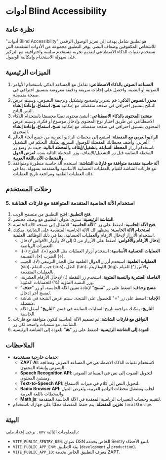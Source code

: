 # أدوات Blind Accessibility

## نظرة عامة

"أدوات Blind Accessibility" هو تطبيق شامل يهدف إلى تعزيز الوصول الرقمي للأشخاص المكفوفين وضعاف البصر. يوفر التطبيق مجموعة من الأدوات المتقدمة التي تستخدم تقنيات الذكاء الاصطناعي لتقديم تجربة مستخدم سلسة واحترافية، مع التركيز على سهولة الاستخدام وإمكانية الوصول.

## الميزات الرئيسية

1. **المساعد الصوتي بالذكاء الاصطناعي**: تفاعل مع المساعد الذكي باستخدام الأوامر الصوتية أو النصية، واحصل على إجابات سريعة ودقيقة معروضة بتنسيق احترافي في صفحة منفصلة.
2. **محرر النصوص الذكي**: قم بتحرير وتصحيح وتشكيل وترجمة النصوص، وسيتم عرض النتائج بتنسيق احترافي في صفحة منفصلة، مع إمكانية **نسخ، استماع، وإعادة إنشاء** النص الناتج.
3. **منشئ المحتوى بالذكاء الاصطناعي**: أنشئ محتوى نصيًا مخصصًا باستخدام الذكاء الاصطناعي عن طريق اختيار نوع المحتوى وإدخال موضوع أو فكرة، وسيتم عرض المحتوى بتنسيق احترافي في صفحة منفصلة، مع إمكانية **نسخ، استماع، وإعادة إنشاء** المحتوى.
4. **الراديو العربي مع المفضلة**: استمع إلى محطات الراديو العربية من جميع أنحاء العالم العربي، وأضف محطاتك المفضلة للوصول السريع. يمكنك التحكم في التشغيل باستخدام أزرار **المحطة السابقة** و**تشغيل/إيقاف** و**المحطة التالية**، حيث تم وضع زر المحطة السابقة قبل زر التشغيل/الإيقاف، وزر المحطة التالية بعده. **تُعرض الدول والمحطات الآن باللغة العربية.**
5. **آلة حاسبة متقدمة متوافقة مع قارئات الشاشة**: استخدم آلة حاسبة متطورة ومتوافقة مع قارئات الشاشة للقيام بالعمليات الحسابية الأساسية والمتقدمة بسهولة، بما في ذلك العمليات العلمية ومراجعة تاريخ العمليات.

## رحلات المستخدم

### 5. استخدام الآلة الحاسبة المتقدمة المتوافقة مع قارئات الشاشة

1. **فتح التطبيق**: افتح التطبيق من متصفح الويب.
2. **الشاشة الرئيسية**: سترى عنوان التطبيق مع وصف مختصر.
3. **فتح الآلة الحاسبة**: اضغط على زر "**الآلة الحاسبة**" للانتقال إلى صفحة الآلة الحاسبة.
4. **استخدام الآلة الحاسبة**: ستظهر لك الآلة الحاسبة المتقدمة على الشاشة. يمكنك استخدام الأزرار لإدخال الأرقام والعمليات الحسابية، بما في ذلك الوظائف العلمية.
   - **إدخال الأرقام والأقواس**: اضغط على الأزرار من 0 إلى 9، وأزرار الأقواس لإدخال التعبيرات الرياضية.
   - **العمليات الحسابية الأساسية**: استخدم أزرار العمليات مثل الجمع (+)، الطرح (-)، الضرب (×)، القسمة (÷).
   - **العمليات العلمية**: استخدم أزرار الدوال العلمية مثل الجذر التربيعي (√)، الجيب (sin)، جيب التمام (cos)، الظل (tan)، اللوغاريتم (log)، والأس (^) للقيام بالعمليات المتقدمة.
   - **الفاصلة العشرية والنسبة المئوية**: استخدم زر النقطة (.) لإدخال الأرقام العشرية، وزر النسبة المئوية (%) للحسابات المئوية.
   - **مسح وحذف**: اضغط على زر "**مسح**" لإعادة تعيين الآلة الحاسبة، أو زر "**حذف**" لمسح آخر إدخال.
   - **الإجابة**: اضغط على زر "=" للحصول على النتيجة. سيتم عرض النتيجة في شاشة منفصلة.
   - **التاريخ**: يمكنك مراجعة تاريخ العمليات السابقة في قسم "**التاريخ**" أسفل الآلة الحاسبة.
5. **التوافق مع قارئات الشاشة**: تم تصميم الآلة الحاسبة لتكون متوافقة مع قارئات الشاشة، مع تسميات واضحة لكل زر.
6. **العودة إلى الشاشة الرئيسية**: اضغط على زر "**🔙**" للعودة إلى الشاشة الرئيسية.

## الملاحظات

- **خدمات خارجية مستخدمة**:
  - **ZAPT AI**: لاستخدام تقنيات الذكاء الاصطناعي في المساعد الصوتي ومعالجة النصوص وإنشاء المحتوى.
  - **Speech Recognition API**: لتحويل الصوت إلى نص في المساعد الصوتي ومنشئ المحتوى.
  - **Text-to-Speech API**: لتحويل النص إلى كلام في ميزات الاستماع.
  - **Radio Browser API**: لجلب وتشغيل محطات الراديو العربية، وتُعرض الدول والمحطات باللغة العربية.
  - **Math.js**: لتقييم وحساب التعبيرات الرياضية المعقدة في الآلة الحاسبة المتقدمة.
- **تخزين المفضلة**: يتم حفظ المفضلة محليًا على جهازك باستخدام `localStorage`.

## البيئة

يرجى إعداد ملف `.env` بالمعلومات التالية:

- `VITE_PUBLIC_SENTRY_DSN`: عنوان DSN الخاص بخدمة Sentry لتتبع الأخطاء.
- `VITE_PUBLIC_APP_ENV`: بيئة التطبيق (`development` أو `production`).
- `VITE_PUBLIC_APP_ID`: معرف التطبيق الخاص بخدمة ZAPT.
